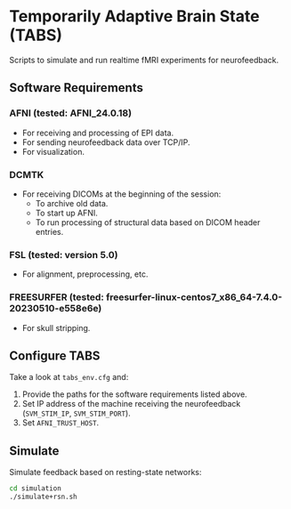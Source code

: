 # Temporarily Adaptive Brain State (TABS)

Scripts to simulate and run realtime fMRI experiments for neurofeedback.

## Software Requirements

### AFNI (tested: AFNI_24.0.18)
- For receiving and processing of EPI data.
- For sending neurofeedback data over TCP/IP.
- For visualization.

### DCMTK
- For receiving DICOMs at the beginning of the session:
  - To archive old data.
  - To start up AFNI.
  - To run processing of structural data based on DICOM header entries.

### FSL (tested: version 5.0)
- For alignment, preprocessing, etc.

### FREESURFER (tested: freesurfer-linux-centos7_x86_64-7.4.0-20230510-e558e6e)
- For skull stripping.

## Configure TABS

Take a look at `tabs_env.cfg` and:
1. Provide the paths for the software requirements listed above.
2. Set IP address of the machine receiving the neurofeedback (`SVM_STIM_IP`, `SVM_STIM_PORT`).
3. Set `AFNI_TRUST_HOST`.

## Simulate

Simulate feedback based on resting-state networks:
```bash
cd simulation
./simulate+rsn.sh
```
